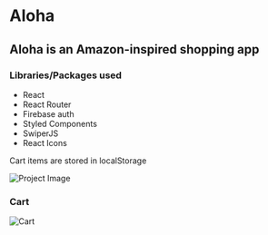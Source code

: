 # Aloha

## Aloha is an Amazon-inspired shopping app
### Libraries/Packages used 
- React 
- React Router
- Firebase auth
- Styled Components 
- SwiperJS
- React Icons

Cart items are stored in localStorage

![Project Image](https://firebasestorage.googleapis.com/v0/b/image-gallery-610ea.appspot.com/o/users%2FGeorge-VCXtOV23v8bv667J0SkSr8OiQmm2%2Fgallery%2Faloha-two.vercel.app_.png?alt=media&token=d87b362d-393c-4f98-9cb6-90e054615513)


### Cart

![Cart](https://firebasestorage.googleapis.com/v0/b/image-gallery-610ea.appspot.com/o/users%2FGeorge-VCXtOV23v8bv667J0SkSr8OiQmm2%2Fgallery%2Faloha-two.vercel.app_%20(1).png?alt=media&token=41edf414-b050-4ef3-addf-ef0f30bd29f8)
